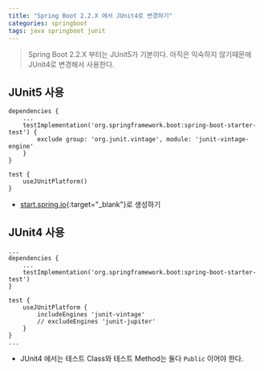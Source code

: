 ```yaml
---
title: "Spring Boot 2.2.X 에서 JUnit4로 변경하기"
categories: springboot
tags: java springboot junit
---
```


> Spring Boot 2.2.X 부터는 JUnit5가 기본이다. 아직은 익숙하지 않기때문에 JUnit4로 변경해서 사용한다.

## JUnit5 사용 
```
dependencies {
    ...
    testImplementation('org.springframework.boot:spring-boot-starter-test') {
        exclude group: 'org.junit.vintage', module: 'junit-vintage-engine'
    }
}

test {
	useJUnitPlatform()
}
```
- [start.spring.io](https://start.spring.io){:target="_blank"}로 생성하기

## JUnit4 사용
```
...
dependencies {
    ...
    testImplementation('org.springframework.boot:spring-boot-starter-test')
}

test {
    useJUnitPlatform {
        includeEngines 'junit-vintage'
        // excludeEngines 'junit-jupiter'
    }
}
...
```
- JUnit4 에서는 테스트 Class와 테스트 Method는 둘다 `Public` 이어야 한다.
